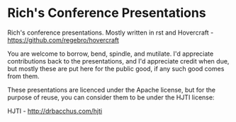Rich's Conference Presentations
===============================

Rich's conference presentations. Mostly written in rst and Hovercraft -
https://github.com/regebro/hovercraft

You are welcome to borrow, bend, spindle, and mutilate. I'd appreciate
contributions back to the presentations, and I'd appreciate credit when
due, but mostly these are put here for the public good, if any such
good comes from them.

These presentations are licenced under the Apache license, but for the
purpose of reuse, you can consider them to be under the HJTI license:

HJTI - http://drbacchus.com/hjti

